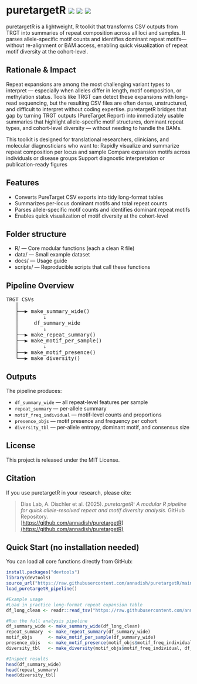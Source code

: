 # puretargetR <img src="https://img.shields.io/badge/made%20with-R-blue.svg"> <img src="https://img.shields.io/badge/license-MIT-green"> <img src="https://img.shields.io/badge/version-v0.1.0-lightgrey">

puretargetR is a lightweight, R toolkit that transforms CSV outputs from TRGT into summaries of repeat composition across all loci and samples. 
It parses allele-specific motif counts and identifies dominant repeat motifs—without re-alignment or BAM access, enabling quick visualization of repeat motif diversity at the cohort-level. 

## Rationale & Impact
Repeat expansions are among the most challenging variant types to interpret — especially when alleles differ in length, motif composition, or methylation status. Tools like TRGT can detect these expansions with long-read sequencing, but the resulting CSV files are often dense, unstructured, and difficult to interpret without coding expertise. puretargetR bridges that gap by turning TRGT outputs (PureTarget Report) into immediately usable summaries that highlight allele-specific motif structures, dominant repeat types, and cohort-level diversity — without needing to handle the BAMs.

This toolkit is designed for translational researchers, clinicians, and molecular diagnosticians who want to:
Rapidly visualize and summarize repeat composition per locus and sample
Compare expansion motifs across individuals or disease groups
Support diagnostic interpretation or publication-ready figures

## Features
- Converts PureTarget CSV exports into tidy long-format tables
- Summarizes per-locus dominant motifs and total repeat counts
- Parses allele-specific motif counts and identifies dominant repeat motifs
- Enables quick visualization of motif diversity at the cohort-level

## Folder structure
- R/ — Core modular functions (each a clean R file)
- data/ — Small example dataset
- docs/ — Usage guide
- scripts/ — Reproducible scripts that call these functions

## Pipeline Overview
<pre>
TRGT CSVs
   │
   ├──▶ make_summary_wide()
   │        ↓
   │     df_summary_wide
   │        ↓
   ├──▶ make_repeat_summary()
   ├──▶ make_motif_per_sample()
   │        ↓
   ├──▶ make_motif_presence()
   └──▶ make_diversity()
</pre>

## Outputs
The pipeline produces:
- `df_summary_wide` — all repeat-level features per sample
- `repeat_summary` — per-allele summary
- `motif_freq_individual` — motif-level counts and proportions
- `presence_objs` — motif presence and frequency per cohort
- `diversity_tbl` — per-allele entropy, dominant motif, and consensus size

## License
This project is released under the MIT License.

## Citation
If you use puretargetR in your research, please cite:

> Dias Lab, A. Dischler et al. (2025). *puretargetR: A modular R pipeline for quick allele-resolved repeat and motif diversity analysis.* GitHub Repository.  
> [https://github.com/annadish/puretargetR](https://github.com/annadish/puretargetR)

## Quick Start (no installation needed)
You can load all core functions directly from GitHub:

```r
install.packages("devtools")
library(devtools)
source_url("https://raw.githubusercontent.com/annadish/puretargetR/main/R/load_pipeline.R")
load_puretargetR_pipeline()

#Example usage
#Load in practice long-format repeat expansion table
df_long_clean <- readr::read_tsv("https://raw.githubusercontent.com/annadish/puretargetR/main/data/example_df_long_clean.tsv")

#Run the full analysis pipeline
df_summary_wide <- make_summary_wide(df_long_clean)
repeat_summary  <- make_repeat_summary(df_summary_wide)
motif_objs      <- make_motif_per_sample(df_summary_wide)
presence_objs   <- make_motif_presence(motif_objs$motif_freq_individual)
diversity_tbl   <- make_diversity(motif_objs$motif_freq_individual, df_summary_wide)

#Inspect results
head(df_summary_wide)
head(repeat_summary)
head(diversity_tbl)

